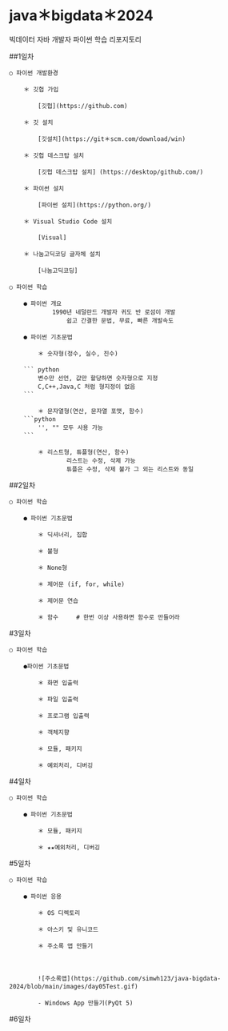 # java＊bigdata＊2024
빅데이터 자바 개발자 파이썬 학습 리포지토리

##1일차

    ○ 파이썬 개발환경

        ＊ 깃헙 가입

            [깃헙](https://github.com)

        ＊ 깃 설치

            [깃설치](https://git＊scm.com/download/win)

        ＊ 깃헙 데스크탑 설치

            [깃헙 데스크탑 설치] (https://desktop/github.com/)

        ＊ 파이썬 설치

            [파이썬 설치](https://python.org/)

        ＊ Visual Studio Code 설치

            [Visual]

        ＊ 나눔고딕코딩 글자체 설치

            [나눔고딕코딩]

    ○ 파이썬 학습

        ● 파이썬 개요
                1990년 네덜란드 개발자 귀도 반 로섬이 개발
                    쉽고 간결한 문법, 무료, 빠른 개발속도

        ● 파이썬 기초문법

            ＊ 숫자형(정수, 실수, 진수)

        ``` python
            변수만 선언, 값만 할당하면 숫자형으로 지정
            C,C++,Java,C 처럼 형지정이 없음
        ```

            ＊ 문자열형(연산, 문자열 포맷, 함수)
        ```python
            '', "" 모두 사용 가능
        ```
                
            ＊ 리스트형, 튜플형(연산, 함수)
                    리스트는 수정, 삭제 가능
                    튜플은 수정, 삭제 불가 그 외는 리스트와 동일

##2일차

    ○ 파이썬 학습

        ● 파이썬 기초문법

            ＊ 딕셔너리, 집합

            ＊ 불형

            ＊ None형

            ＊ 제어문 (if, for, while)

            ＊ 제어문 연습

            ＊ 함수     # 한번 이상 사용하면 함수로 만들어라
        
        

#3일차

    ○ 파이썬 학습

        ●파이썬 기초문법
        
            ＊ 화면 입출력
        
            ＊ 파일 입출력
        
            ＊ 프로그램 입출력
        
            ＊ 객체지향

            ＊ 모듈, 패키지

            ＊ 예외처리, 디버깅
        

#4일차

    ○ 파이썬 학습

        ● 파이썬 기초문법

            ＊ 모듈, 패키지

            ＊ ★★예외처리, 디버깅

#5일차

    ○ 파이썬 학습

        ● 파이썬 응용

            ＊ OS 디렉토리

            ＊ 아스키 및 유니코드

            ＊ 주소록 앱 만들기



            ![주소록앱](https://github.com/simwh123/java-bigdata-2024/blob/main/images/day05Test.gif)

            - Windows App 만들기(PyQt 5)

#6일차

